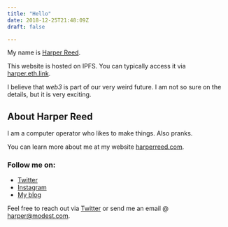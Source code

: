 ```yaml
---
title: "Hello"
date: 2018-12-25T21:48:09Z
draft: false

---
```


My name is [Harper Reed](https://harperreed.com).

This website is hosted on IPFS. You can typically access it via <a href="harper.eth.link">harper.eth.link</a>.

I believe that *web3* is part of our very weird future. I am not so sure on the details, but it is very exciting.

## About Harper Reed

I am a computer operator who likes to make things. Also pranks. 

You can learn more about me at my website [harperreed.com](https://harperreed.com).

### Follow me on: 

* [Twitter](http://twitter.com/harper)
* [Instagram](http://instagram.com/harperreed)
* [My blog](https://harper.blog)


Feel free to reach out via [Twitter](http://twitter.com/harper) or send me an email @ [harper@modest.com](mailto:harper@modest.com). 